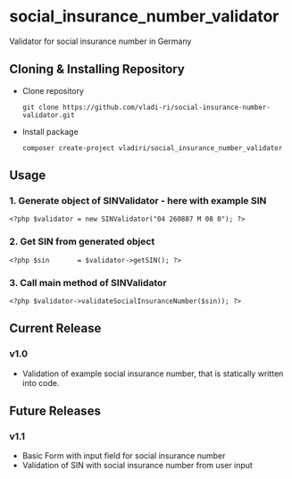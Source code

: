 # social_insurance_number_validator
Validator for social insurance number in Germany

## Cloning & Installing Repository
- Clone repository
    ```
    git clone https://github.com/vladi-ri/social-insurance-number-validator.git
    ```

- Install package
    ```
    composer create-project vladiri/social_insurance_number_validator
    ```

## Usage
### 1. Generate object of SINValidator - here with example SIN
    <?php $validator = new SINValidator("04 260887 M 08 0"); ?>
### 2. Get SIN from generated object
    <?php $sin       = $validator->getSIN(); ?>
### 3. Call main method of SINValidator
    <?php $validator->validateSocialInsuranceNumber($sin)); ?>

## Current Release
### v1.0
- Validation of example social insurance number, that is statically written into code.

## Future Releases
### v1.1
- Basic Form with input field for social insurance number
- Validation of SIN with social insurance number from user input
